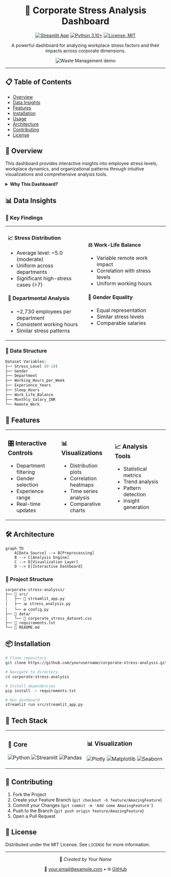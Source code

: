<div align="center">

# 🎯 Corporate Stress Analysis Dashboard

[![Streamlit App](https://static.streamlit.io/badges/streamlit_badge_black_white.svg)](https://streamlit.io/apps)
[![Python 3.10+](https://img.shields.io/badge/python-3.10+-blue.svg)](https://www.python.org/downloads/)
[![License: MIT](https://img.shields.io/badge/License-MIT-yellow.svg)](https://opensource.org/licenses/MIT)

A powerful dashboard for analyzing workplace stress factors and their impacts across corporate dimensions.

<p align="center">
  <img src="https://github.com/tanishq-ctrl/waste-classification/blob/main/static/WASTE-ezgif.com-video-to-gif-converter.gif" alt="Waste Management demo">
</p>

---
</div>

## 📋 Table of Contents
- [Overview](#-overview)
- [Data Insights](#-data-insights)
- [Features](#-features)
- [Installation](#-installation)
- [Usage](#-usage)
- [Architecture](#%EF%B8%8F-architecture)
- [Contributing](#-contributing)
- [License](#-license)

## 🔭 Overview

This dashboard provides interactive insights into employee stress levels, workplace dynamics, and organizational patterns through intuitive visualizations and comprehensive analysis tools.

<details>
<summary><strong>Why This Dashboard?</strong></summary>

- 📊 Real-time stress level monitoring
- 🔄 Interactive data filtering
- 📈 Comprehensive statistical analysis
- 👥 Department-wise comparisons
- ⚖️ Gender equality insights
- 🏢 Workplace dynamics visualization

</details>

## 📊 Data Insights

### 🎯 Key Findings

<table>
<tr>
<td width="50%">

#### 📈 Stress Distribution
- Average level: ~5.0 (moderate)
- Uniform across departments
- Significant high-stress cases (>7)

#### 🏢 Departmental Analysis
- ~2,730 employees per department
- Consistent working hours
- Similar stress patterns

</td>
<td width="50%">

#### ⚖️ Work-Life Balance
- Variable remote work impact
- Correlation with stress levels
- Uniform working hours

#### 👥 Gender Equality
- Equal representation
- Similar stress levels
- Comparable salaries

</td>
</tr>
</table>

### 📑 Data Structure

```python
Dataset Variables:
├── Stress_Level (0-10)
├── Gender
├── Department
├── Working_Hours_per_Week
├── Experience_Years
├── Sleep_Hours
├── Work_Life_Balance
├── Monthly_Salary_INR
└── Remote_Work
```

## 🚀 Features

<table>
<tr>
<td width="33%">

### 🎛️ Interactive Controls
- Department filtering
- Gender selection
- Experience range
- Real-time updates

</td>
<td width="33%">

### 📊 Visualizations
- Distribution plots
- Correlation heatmaps
- Time series analysis
- Comparative charts

</td>
<td width="33%">

### 📈 Analysis Tools
- Statistical metrics
- Trend analysis
- Pattern detection
- Insight generation

</td>
</tr>
</table>

## 🛠️ Architecture

```mermaid
graph TD
    A[Data Source] --> B[Preprocessing]
    B --> C[Analysis Engine]
    C --> D[Visualization Layer]
    D --> E[Interactive Dashboard]
```

### 📁 Project Structure
```
corporate-stress-analysis/
├── 📂 src/
│   ├── 📱 streamlit_app.py
│   ├── 📊 stress_analysis.py
│   └── ⚙️ config.py
├── 📂 data/
│   └── 📄 corporate_stress_dataset.csv
├── 📝 requirements.txt
└── 📖 README.md
```

## 📦 Installation

```bash
# Clone repository
git clone https://github.com/yourusername/corporate-stress-analysis.git

# Navigate to directory
cd corporate-stress-analysis

# Install dependencies
pip install -r requirements.txt

# Run dashboard
streamlit run src/streamlit_app.py
```

## 🔧 Tech Stack

<table>
<tr>
<td>

### 🐍 Core
![Python](https://img.shields.io/badge/python-3.10+-blue.svg)
![Streamlit](https://img.shields.io/badge/Streamlit-1.22.0-FF4B4B.svg)
![Pandas](https://img.shields.io/badge/pandas-2.0.0-150458.svg)

</td>
<td>

### 📊 Visualization
![Plotly](https://img.shields.io/badge/plotly-5.13.0-3F4F75.svg)
![Matplotlib](https://img.shields.io/badge/matplotlib-3.7.1-11557c.svg)
![Seaborn](https://img.shields.io/badge/seaborn-0.12.2-7db0bc.svg)

</td>
</tr>
</table>

## 🤝 Contributing

1. Fork the Project
2. Create your Feature Branch (`git checkout -b feature/AmazingFeature`)
3. Commit your Changes (`git commit -m 'Add some AmazingFeature'`)
4. Push to the Branch (`git push origin feature/AmazingFeature`)
5. Open a Pull Request

## 📄 License

Distributed under the MIT License. See `LICENSE` for more information.

<div align="center">

---

<p>
👤 <i>Created by Your Name</i>
</p>

<p>
📧 <a href="mailto:your.email@example.com">your.email@example.com</a> •
🌐 <a href="https://github.com/yourusername">GitHub</a>
</p>

</div>
